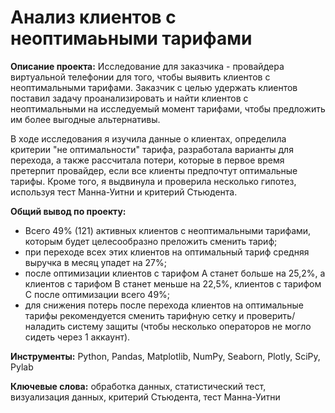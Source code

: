 # Анализ клиентов с неоптимаьными тарифами

**Описание проекта:** Исследование для заказчика - провайдера виртуальной телефонии для того, чтобы выявить клиентов с неоптимальными тарифами. Заказчик с целью удержать клиентов поставил задачу проанализировать и найти клиентов с неоптимальными на исследуемый момент тарифами, чтобы предложить им более выгодные альтернативы. 

В ходе исследования я изучила данные о клиентах, определила критерии "не оптимальности" тарифа, разработала варианты для перехода, а также рассчитала потери, которые в первое время претерпит провайдер, если все клиенты предпочтут оптимальные тарифы. Кроме того, я выдвинула и проверила несколько гипотез, используя тест Манна-Уитни и критерий Стьюдента.

**Общий вывод по проекту:**
- Всего 49% (121) активных клиентов с неоптимальными тарифами, которым будет целесообразно преложить сменить тариф;
- при переходе всех этих клиентов на оптимальный тариф средняя выручка в месяц упадет на 27%;
- после оптимизации клиентов с тарифом А станет больше на 25,2%, а клиентов с тарифом В станет меньше на 22,5%, клиентов с тарифом С после оптимизации всего 49%;
- для снижения потерь после перехода клиентов на оптимальные тарифы рекомендуется сменить тарифную сетку и проверить/наладить систему защиты (чтобы несколько операторов не могло сидеть через 1 аккаунт).

**Инструменты:** Python, Pandas, Matplotlib, NumPy, Seaborn, Plotly, SciPy, Pylab

**Ключевые слова:** обработка данных, статистический тест, визуализация данных, критерий Стьюдента, тест Манна-Уитни
